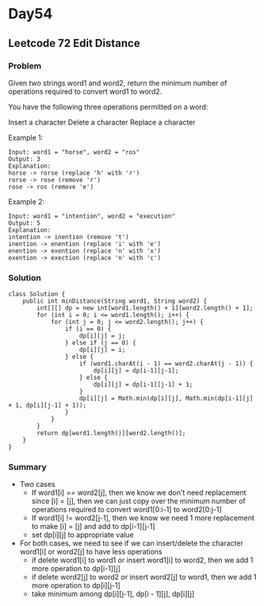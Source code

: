 # Day54
## Leetcode 72 Edit Distance
### Problem
Given two strings word1 and word2, return the minimum number of operations required to convert word1 to word2.

You have the following three operations permitted on a word:

Insert a character
Delete a character
Replace a character
 

Example 1:
```
Input: word1 = "horse", word2 = "ros"
Output: 3
Explanation: 
horse -> rorse (replace 'h' with 'r')
rorse -> rose (remove 'r')
rose -> ros (remove 'e')
```
Example 2:
```
Input: word1 = "intention", word2 = "execution"
Output: 5
Explanation: 
intention -> inention (remove 't')
inention -> enention (replace 'i' with 'e')
enention -> exention (replace 'n' with 'x')
exention -> exection (replace 'n' with 'c')
```

### Solution
```
class Solution {
    public int minDistance(String word1, String word2) {
        int[][] dp = new int[word1.length() + 1][word2.length() + 1];
        for (int i = 0; i <= word1.length(); i++) {
            for (int j = 0; j <= word2.length(); j++) {
                if (i == 0) {
                    dp[i][j] = j;
                } else if (j == 0) {
                    dp[i][j] = i;
                } else {
                    if (word1.charAt(i - 1) == word2.charAt(j - 1)) {
                        dp[i][j] = dp[i-1][j-1];
                    } else {
                        dp[i][j] = dp[i-1][j-1] + 1;
                    }
                    dp[i][j] = Math.min(dp[i][j], Math.min(dp[i-1][j] + 1, dp[i][j-1] + 1));
                }
            }
        }
        return dp[word1.length()][word2.length()];
    }
}
```

### Summary
- Two cases
  - If word1[i] == word2[j], then we know we don't need replacement since [i] = [j], then we can just copy over the minimum number of operations required to convert word1[0:i-1] to word2[0:j-1]
  - If word1[i] != word2[j-1], then we know we need 1 more replacement to make [i] = [j] and add to dp[i-1][j-1]
  - set dp[i][j] to appropriate value
- For both cases, we need to see if we can insert/delete the character word1[i] or word2[j] to have less operations
  - if delete word1[i] to word1 or insert word1[i] to word2, then we add 1 more operation to dp[i-1][j]
  - if delete word2[j] to word2 or insert word2[j] to word1, then we add 1 more operation to dp[i][j-1]
  - take minimum among dp[i][j-1], dp[i - 1][j], dp[i][j]
